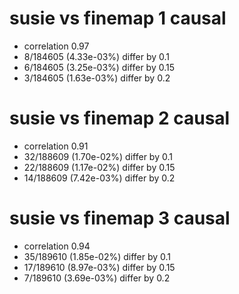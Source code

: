 # susie vs finemap  1 causal

- correlation 0.97
- 8/184605 (4.33e-03%) differ by 0.1
- 6/184605 (3.25e-03%) differ by 0.15
- 3/184605 (1.63e-03%) differ by 0.2


# susie vs finemap  2 causal

- correlation 0.91
- 32/188609 (1.70e-02%) differ by 0.1
- 22/188609 (1.17e-02%) differ by 0.15
- 14/188609 (7.42e-03%) differ by 0.2


# susie vs finemap  3 causal

- correlation 0.94
- 35/189610 (1.85e-02%) differ by 0.1
- 17/189610 (8.97e-03%) differ by 0.15
- 7/189610 (3.69e-03%) differ by 0.2


